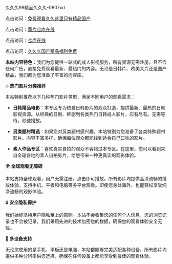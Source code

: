 久久久99精品久久久-0907xd

点击访问：<a href="https://heiliaowzu4ur.pages.dev">免费观看久久这里只有精品国产</a>

点击访问：<a href="https://heiliaoxwd5i8.pages.dev">黄片仓库在线</a>

点击访问：<a href="https://heiliaoe8ajia.pages.dev">仓库在线</a>

点击访问：<a href="https://heiliaoow5kzm.pages.dev">久久久国产精品福利免费</a>


**本站内容特色**：我们为您提供一站式的成人影视服务，所有资源无需注册，且不含任何广告，直接免费观看最新、最热门的内容。无论是日韩片、欧美大片还是国产精品，我们都为您准备了丰富的内容库。

🔥 **热门影片分类推荐**

本站特别推荐以下几种热门影片类型，满足不同用户的观看需求：

- **日韩精品电影**：本专区专为热爱日韩影片的观众打造，提供最新、最热的日韩影视资源。从经典的日剧、韩剧到各类热门日韩成人影片，应有尽有。无需等待，秒速播放。

- **另类题材精选**：如果您对另类题材感兴趣，本站特别为您准备了各类特殊题材影片。内容丰富多样，确保每位观众都能找到适合自己口味的影片。

- **素人作品专区**：喜欢真实自拍的观众不容错过本专区。在这里，您可以看到来自全球各地的素人自拍影片，给您带来一种更真实的观影体验。

🌍 **全球观看无障碍**

本站支持全球观看，用户无需注册，点击即可播放。所有影片均提供高清流畅的播放体验，支持手机、平板和电脑等多平台观看。即便您身处海外，也能轻松享受纯净流畅的观影体验。

🔒 **安全隐私保护**

我们始终坚持用户隐私至上的原则。本站不会收集您的任何个人信息，您的浏览记录也不会被记录。我们采用先进的技术加密您的数据，确保您的观看体验安全无忧。

📱 **多设备支持**

无论您使用的是手机、平板还是电脑，本站都能够完美适配各种设备。所有影片均提供多种分辨率供您选择，确保在任何设备上都能享受到最佳的观看体验。

<span style="display:none;">[Canonical link]( https://github.com/dd098/78908 ）</span>
